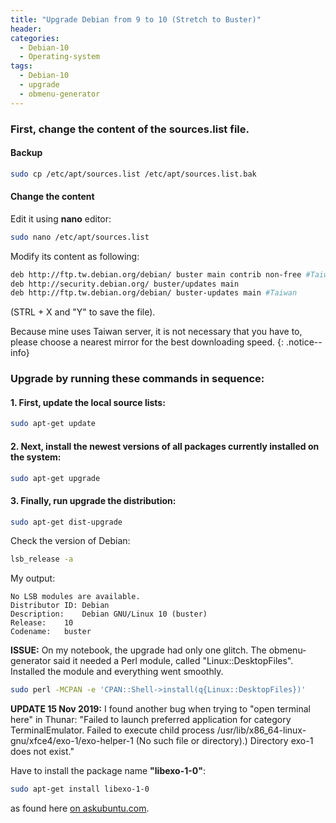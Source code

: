 ```yaml
---
title: "Upgrade Debian from 9 to 10 (Stretch to Buster)"
header:
categories:
  - Debian-10
  - Operating-system
tags:
  - Debian-10  
  - upgrade
  - obmenu-generator
---
```


### First, change the content of the **sources.list** file.

#### Backup
```bash
sudo cp /etc/apt/sources.list /etc/apt/sources.list.bak
```
#### Change the content
Edit it using **nano** editor:
```bash
sudo nano /etc/apt/sources.list
```
Modify its content as following:
```bash
deb http://ftp.tw.debian.org/debian/ buster main contrib non-free #Taiwan
deb http://security.debian.org/ buster/updates main
deb http://ftp.tw.debian.org/debian/ buster-updates main #Taiwan
```
(STRL + X and "Y" to save the file).

Because mine uses Taiwan server, it is not necessary that you have to, please choose a nearest mirror for the best downloading speed.
{: .notice--info}

### Upgrade by running these commands in sequence:

#### 1. First, update the local source lists:
```bash
sudo apt-get update
```
#### 2. Next, install the newest versions of all packages currently installed on the system:
```bash
sudo apt-get upgrade
```
#### 3. Finally, run upgrade the distribution:
```bash
sudo apt-get dist-upgrade
```
Check the version of Debian:

```bash
lsb_release -a
```
My output:

```
No LSB modules are available.
Distributor ID:	Debian
Description:	Debian GNU/Linux 10 (buster)
Release:	10
Codename:	buster
```

**ISSUE:** On my notebook, the upgrade had only one glitch. The obmenu-generator said it needed a Perl module, called "Linux::DesktopFiles". Installed the module and everything went smoothly.

```bash
sudo perl -MCPAN -e 'CPAN::Shell->install(q{Linux::DesktopFiles})'
```

**UPDATE 15 Nov 2019:** I found another bug when trying to "open terminal here" in Thunar: "Failed to launch preferred application for category TerminalEmulator. Failed to execute child process /usr/lib/x86_64-linux-gnu/xfce4/exo-1/exo-helper-1 (No such file or directory).) Directory exo-1 does not exist."

Have to install the package name **"libexo-1-0"**:
```bash
sudo apt-get install libexo-1-0
```

as found here [on askubuntu.com](https://askubuntu.com/questions/1136194/xfce-can-not-start-preferred-applications-under-ubuntu-19-04).